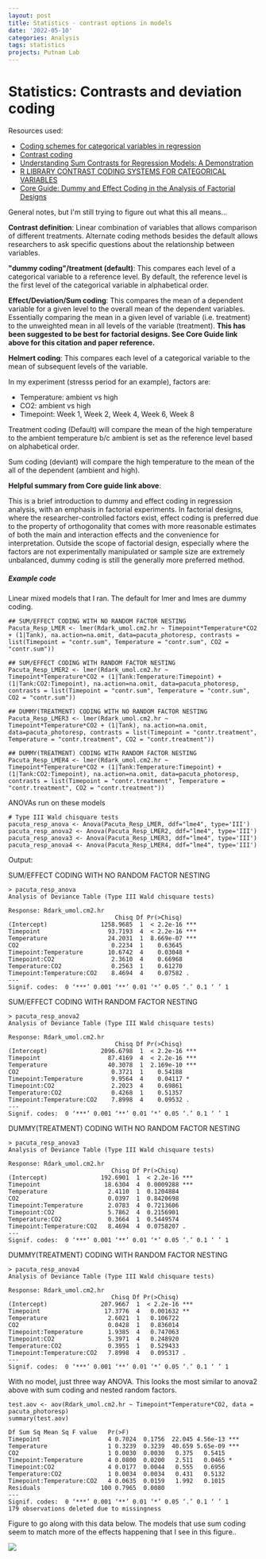 ```yaml
---
layout: post
title: Statistics - contrast options in models
date: '2022-05-10'
categories: Analysis
tags: statistics
projects: Putnam Lab
---
```


# Statistics: Contrasts and deviation coding

Resources used:  
- [Coding schemes for categorical variables in regression](https://www.polyu.edu.hk/cbs/sjpolit/coding_schemes.html)  
- [Contrast coding](https://marissabarlaz.github.io/portfolio/contrastcoding/)  
- [Understanding Sum Contrasts for Regression Models: A Demonstration](https://rpubs.com/monajhzhu/608609)  
- [R LIBRARY CONTRAST CODING SYSTEMS FOR CATEGORICAL VARIABLES](https://stats.oarc.ucla.edu/r/library/r-library-contrast-coding-systems-for-categorical-variables/#DEVIATION)  
- [Core Guide: Dummy and Effect Coding in the Analysis of Factorial Designs](https://sites.globalhealth.duke.edu/rdac/wp-content/uploads/sites/27/2020/08/Core-Guide_Dummy-and-Effect-Coding_16-03-20.pdf)

General notes, but I'm still trying to figure out what this all means...

**Contrast definition**: Linear combination of variables that allows comparison of different treatments. Alternate coding methods besides the default allows researchers to ask specific questions about the relationship between variables.

**"dummy coding"/treatment (default)**: This compares each level of a categorical variable to a reference level. By default, the reference level is the first level of the categorical variable in alphabetical order.

**Effect/Deviation/Sum coding**: This compares the mean of a dependent variable for a given level to the overall mean of the dependent variables. Essentially comparing the mean in a given level of variable (i.e. treatment) to the unweighted mean in all levels of the variable (treatment). **This has been suggested to be best for factorial designs. See Core Guide link above for this citation and paper reference.**

**Helmert coding**: This compares each level of a categorical variable to the mean of subsequent levels of the variable.


In my experiment (stresss period for an example), factors are:
- Temperature: ambient vs high    
- CO2: ambient vs high    
- Timepoint: Week 1, Week 2, Week 4, Week 6, Week 8

Treatment coding (Default) will compare the mean of the high temperature to the ambient temperature b/c ambient is set as the reference level based on alphabetical order.

Sum coding (deviant) will compare the high temperature to the mean of the all of the dependent (ambient and high).

**Helpful summary from Core guide link above**:

This is a brief introduction to dummy and effect coding in regression analysis, with an emphasis in factorial experiments. In factorial designs, where the researcher-controlled factors exist, effect coding is preferred due to the property of orthogonality that comes with more reasonable estimates of both the main and interaction effects and the convenience for interpretation. Outside the scope of factorial design, especially where the factors are not experimentally manipulated or sample size are extremely unbalanced, dummy coding is still the generally more preferred method.

##### Example code

Linear mixed models that I ran. The default for lmer and lmes are dummy coding.   

```
## SUM/EFFECT CODING WITH NO RANDOM FACTOR NESTING
Pacuta_Resp_LMER <- lmer(Rdark_umol.cm2.hr ~ Timepoint*Temperature*CO2 + (1|Tank), na.action=na.omit, data=pacuta_photoresp, contrasts = list(Timepoint = "contr.sum", Temperature = "contr.sum", CO2 = "contr.sum"))

## SUM/EFFECT CODING WITH RANDOM FACTOR NESTING
Pacuta_Resp_LMER2 <- lmer(Rdark_umol.cm2.hr ~ Timepoint*Temperature*CO2 + (1|Tank:Temperature:Timepoint) + (1|Tank:CO2:Timepoint), na.action=na.omit, data=pacuta_photoresp, contrasts = list(Timepoint = "contr.sum", Temperature = "contr.sum", CO2 = "contr.sum"))

## DUMMY(TREATMENT) CODING WITH NO RANDOM FACTOR NESTING
Pacuta_Resp_LMER3 <- lmer(Rdark_umol.cm2.hr ~ Timepoint*Temperature*CO2 + (1|Tank), na.action=na.omit, data=pacuta_photoresp, contrasts = list(Timepoint = "contr.treatment", Temperature = "contr.treatment", CO2 = "contr.treatment"))

## DUMMY(TREATMENT) CODING WITH RANDOM FACTOR NESTING
Pacuta_Resp_LMER4 <- lmer(Rdark_umol.cm2.hr ~ Timepoint*Temperature*CO2 + (1|Tank:Temperature:Timepoint) + (1|Tank:CO2:Timepoint), na.action=na.omit, data=pacuta_photoresp, contrasts = list(Timepoint = "contr.treatment", Temperature = "contr.treatment", CO2 = "contr.treatment"))
```

ANOVAs run on these models

```
# Type III Wald chisquare tests
pacuta_resp_anova <- Anova(Pacuta_Resp_LMER, ddf="lme4", type='III')
pacuta_resp_anova2 <- Anova(Pacuta_Resp_LMER2, ddf="lme4", type='III')
pacuta_resp_anova3 <- Anova(Pacuta_Resp_LMER3, ddf="lme4", type='III')
pacuta_resp_anova4 <- Anova(Pacuta_Resp_LMER4, ddf="lme4", type='III')
```

Output:

SUM/EFFECT CODING WITH NO RANDOM FACTOR NESTING

```
> pacuta_resp_anova
Analysis of Deviance Table (Type III Wald chisquare tests)

Response: Rdark_umol.cm2.hr
                              Chisq Df Pr(>Chisq)    
(Intercept)               1258.9685  1  < 2.2e-16 ***
Timepoint                   93.7193  4  < 2.2e-16 ***
Temperature                 24.2031  1  8.669e-07 ***
CO2                          0.2234  1    0.63645    
Timepoint:Temperature       10.6742  4    0.03048 *  
Timepoint:CO2                2.3610  4    0.66968    
Temperature:CO2              0.2563  1    0.61270    
Timepoint:Temperature:CO2    8.4694  4    0.07582 .  
---
Signif. codes:  0 ‘***’ 0.001 ‘**’ 0.01 ‘*’ 0.05 ‘.’ 0.1 ‘ ’ 1
```

SUM/EFFECT CODING WITH RANDOM FACTOR NESTING

```
> pacuta_resp_anova2
Analysis of Deviance Table (Type III Wald chisquare tests)

Response: Rdark_umol.cm2.hr
                              Chisq Df Pr(>Chisq)    
(Intercept)               2096.6798  1  < 2.2e-16 ***
Timepoint                   87.4169  4  < 2.2e-16 ***
Temperature                 40.3078  1  2.169e-10 ***
CO2                          0.3721  1    0.54188    
Timepoint:Temperature        9.9564  4    0.04117 *  
Timepoint:CO2                2.2023  4    0.69861    
Temperature:CO2              0.4268  1    0.51357    
Timepoint:Temperature:CO2    7.8998  4    0.09532 .  
---
Signif. codes:  0 ‘***’ 0.001 ‘**’ 0.01 ‘*’ 0.05 ‘.’ 0.1 ‘ ’ 1
```

DUMMY(TREATMENT) CODING WITH NO RANDOM FACTOR NESTING

```
> pacuta_resp_anova3
Analysis of Deviance Table (Type III Wald chisquare tests)

Response: Rdark_umol.cm2.hr
                             Chisq Df Pr(>Chisq)    
(Intercept)               192.6901  1  < 2.2e-16 ***
Timepoint                  18.6304  4  0.0009288 ***
Temperature                 2.4110  1  0.1204884    
CO2                         0.0397  1  0.8420698    
Timepoint:Temperature       2.0783  4  0.7213606    
Timepoint:CO2               5.7862  4  0.2156901    
Temperature:CO2             0.3664  1  0.5449574    
Timepoint:Temperature:CO2   8.4694  4  0.0758207 .  
---
Signif. codes:  0 ‘***’ 0.001 ‘**’ 0.01 ‘*’ 0.05 ‘.’ 0.1 ‘ ’ 1
```

DUMMY(TREATMENT) CODING WITH RANDOM FACTOR NESTING

```
> pacuta_resp_anova4
Analysis of Deviance Table (Type III Wald chisquare tests)

Response: Rdark_umol.cm2.hr
                             Chisq Df Pr(>Chisq)    
(Intercept)               207.9667  1  < 2.2e-16 ***
Timepoint                  17.3776  4   0.001632 **
Temperature                 2.6021  1   0.106722    
CO2                         0.0428  1   0.836014    
Timepoint:Temperature       1.9385  4   0.747063    
Timepoint:CO2               5.3971  4   0.248920    
Temperature:CO2             0.3955  1   0.529433    
Timepoint:Temperature:CO2   7.8998  4   0.095317 .  
---
Signif. codes:  0 ‘***’ 0.001 ‘**’ 0.01 ‘*’ 0.05 ‘.’ 0.1 ‘ ’ 1
```

With no model, just three way ANOVA. This looks the most similar to anova2 above with sum coding and nested random factors.

```
test.aov <- aov(Rdark_umol.cm2.hr ~ Timepoint*Temperature*CO2, data = pacuta_photoresp)
summary(test.aov)

Df Sum Sq Mean Sq F value   Pr(>F)    
Timepoint                   4 0.7024  0.1756  22.045 4.56e-13 ***
Temperature                 1 0.3239  0.3239  40.659 5.65e-09 ***
CO2                         1 0.0030  0.0030   0.375   0.5415    
Timepoint:Temperature       4 0.0800  0.0200   2.511   0.0465 *  
Timepoint:CO2               4 0.0177  0.0044   0.555   0.6956    
Temperature:CO2             1 0.0034  0.0034   0.431   0.5132    
Timepoint:Temperature:CO2   4 0.0635  0.0159   1.992   0.1015    
Residuals                 100 0.7965  0.0080                     
---
Signif. codes:  0 ‘***’ 0.001 ‘**’ 0.01 ‘*’ 0.05 ‘.’ 0.1 ‘ ’ 1
179 observations deleted due to missingness
```

Figure to go along with this data below. The models that use sum coding seem to match more of the effects happening that I see in this figure..

![](https://github.com/emmastrand/EmmaStrand_Notebook/blob/master/images/stats-coding-example-figure.png?raw=true)

